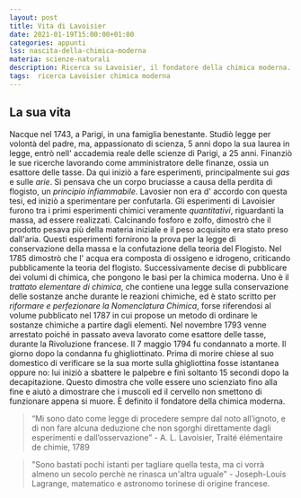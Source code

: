 ```yaml
---
layout: post
title: Vita di Lavoisier
date: 2021-01-19T15:00:00+01:00
categories: appunti
lss: nascita-della-chimica-moderna
materia: scienze-naturali
description: Ricerca su Lavoisier, il fondatore della chimica moderna.
tags:  ricerca Lavoisier chimica moderna
---
```


## La sua vita

Nacque nel 1743, a Parigi, in una famiglia benestante. Studiò legge per volontà del padre, ma, appassionato di scienza, 5 anni dopo la sua laurea in legge, entrò nell' accademia reale delle scienze di Parigi, a 25 anni. Finanziò le sue ricerche lavorando come amministratore delle finanze, ossia un esattore delle tasse. Da qui iniziò a fare esperimenti, principalmente sui _gas_ e sulle _arie_. Si pensava che un corpo bruciasse a causa della perdita di flogisto, un _principio infiammabile_. Lavosier non era d' accordo con questa tesi, ed iniziò a sperimentare per confutarla. Gli esperimenti di Lavoisier furono tra i primi esperimenti chimici veramente _quantitativi_, riguardanti la massa, ad essere realizzati. Calcinando fosforo e zolfo, dimostrò che il prodotto pesava più della materia iniziale e il peso acquisito era stato preso dall'aria. Questi esperimenti fornirono la prova per la legge di conservazione della massa e la confutazione della teoria del Flogisto. Nel 1785 dimostrò che l' acqua era composta di ossigeno e idrogeno, criticando pubblicamente la teoria del flogisto. Successivamente decise di pubblicare dei volumi di chimica, che pongono le basi per la chimica moderna. Uno è il _trattato elementare di chimica_, che contiene una legge sulla conservazione delle sostanze anche durante le reazioni chimiche, ed è stato scritto per _riformare e perfezionare la Nomenclatura Chimica_, forse riferendosi al volume pubblicato nel 1787 in cui propose un metodo di ordinare le sostanze chimiche a partire dagli elementi. Nel novembre 1793 venne arrestato poiché in passato aveva lavorato come esattore delle tasse, durante la Rivoluzione francese. Il 7 maggio 1794 fu condannato a morte. Il giorno dopo la condanna fu ghigliottinato. Prima di morire chiese al suo domestico di verificare se la sua morte sulla ghigliottina fosse istantanea oppure no: lui iniziò a sbattere le palpebre e finì soltanto 15 secondi dopo la decapitazione. Questo dimostra che volle essere uno scienziato fino alla fine e aiutò a dimostrare che i muscoli ed il cervello non smettono di funzionare appena si muore. È definito il fondatore della chimica moderna.

>“Mi sono dato come legge di procedere sempre dal
noto all’ignoto, e di non fare alcuna deduzione che
non sgorghi direttamente dagli esperimenti e
dall’osservazione” - A. L. Lavoisier, Traité
élémentaire de chimie, 1789

>"Sono bastati pochi istanti per tagliare quella testa, 
ma ci vorrà almeno un secolo perchè ne rinasca un'altra uguale"  - Joseph-Louis Lagrange, matematico e astronomo torinese di origine francese.

